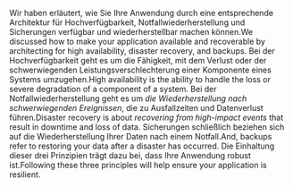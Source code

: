 <span data-ttu-id="aa0ec-101">Wir haben erläutert, wie Sie Ihre Anwendung durch eine entsprechende Architektur für Hochverfügbarkeit, Notfallwiederherstellung und Sicherungen verfügbar und wiederherstellbar machen können.</span><span class="sxs-lookup"><span data-stu-id="aa0ec-101">We discussed how to make your application available and recoverable by architecting for high availability, disaster recovery, and backups.</span></span> <span data-ttu-id="aa0ec-102">Bei der Hochverfügbarkeit geht es um die Fähigkeit, mit dem Verlust oder der schwerwiegenden Leistungsverschlechterung einer Komponente eines Systems umzugehen.</span><span class="sxs-lookup"><span data-stu-id="aa0ec-102">High availability is the ability to handle the loss or severe degradation of a component of a system.</span></span> <span data-ttu-id="aa0ec-103">Bei der Notfallwiederherstellung geht es um *die Wiederherstellung nach schwerwiegenden Ereignissen*, die zu Ausfallzeiten und Datenverlust führen.</span><span class="sxs-lookup"><span data-stu-id="aa0ec-103">Disaster recovery is about *recovering from high-impact events* that result in downtime and loss of data.</span></span> <span data-ttu-id="aa0ec-104">Sicherungen schließlich beziehen sich auf die Wiederherstellung Ihrer Daten nach einem Notfall.</span><span class="sxs-lookup"><span data-stu-id="aa0ec-104">And, backups refer to restoring your data after a disaster has occurred.</span></span> <span data-ttu-id="aa0ec-105">Die Einhaltung dieser drei Prinzipien trägt dazu bei, dass Ihre Anwendung robust ist.</span><span class="sxs-lookup"><span data-stu-id="aa0ec-105">Following these three principles will help ensure your application is resilient.</span></span>
